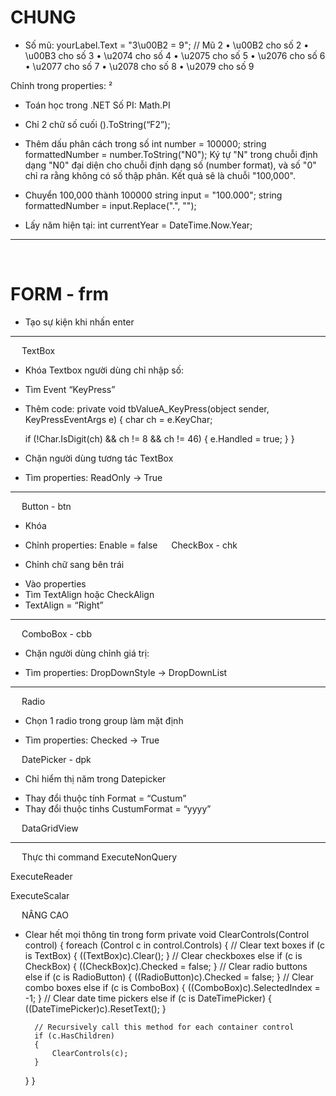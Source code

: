 # CHUNG
* Số mũ:
yourLabel.Text = "3\u00B2 = 9"; // Mũ 2
•	\u00B2 cho số 2
•	\u00B3 cho số 3
•	\u2074 cho số 4
•	\u2075 cho số 5
•	\u2076 cho số 6
•	\u2077 cho số 7
•	\u2078 cho số 8
•	\u2079 cho số 9

Chỉnh trong properties: ²

* Toán học trong .NET
Số PI: Math.PI

* Chỉ 2 chữ số cuối 
().ToString(“F2”);

* Thêm dấu phân cách trong số
int number = 100000;
string formattedNumber = number.ToString("N0");
Ký tự "N" trong chuỗi định dạng "N0" đại diện cho chuỗi định dạng số (number format), và số "0" chỉ ra rằng không có số thập phân. Kết quả sẽ là chuỗi "100,000".

* Chuyển 100,000 thành 100000
string input = "100.000";
string formattedNumber = input.Replace(".", "");

* Lấy năm hiện tại:
int currentYear = DateTime.Now.Year;
---
 
# FORM - frm
* Tạo sự kiện khi nhấn enter


---
 
TextBox
* Khóa Textbox người dùng chỉ nhập số:
- Tìm Event “KeyPress”
- Thêm code:
private void tbValueA_KeyPress(object sender, KeyPressEventArgs e)
{
    char ch = e.KeyChar;

    if (!Char.IsDigit(ch) && ch != 8 && ch != 46)
    {
        e.Handled = true;
    }
}

* Chặn người dùng tương tác TextBox
- Tìm properties: ReadOnly → True
---
 
Button - btn
* Khóa
- Chỉnh properties: Enable = false  
CheckBox - chk
* Chỉnh chữ sang bên trái
- Vào properties
- Tìm TextAlign hoặc CheckAlign
- TextAlign = “Right”

---
 
ComboBox - cbb
* Chặn người dùng chỉnh giá trị:
- Tìm properties: DropDownStyle → DropDownList
---
 
Radio
* Chọn 1 radio trong group làm mặt định
- Tìm properties: Checked → True



 
DatePicker - dpk
* Chỉ hiểm thị năm trong Datepicker
- Thay đổi thuộc tính Format = “Custum”
- Thay đổi thuộc tinhs CustumFormat = “yyyy”


 
DataGridView

---

 
Thực thi command
ExecuteNonQuery


ExecuteReader


ExecuteScalar

 
NÂNG CAO
* Clear hết mọi thông tin trong form
private void ClearControls(Control control)
{
    foreach (Control c in control.Controls)
    {
        // Clear text boxes
        if (c is TextBox)
        {
            ((TextBox)c).Clear();
        }
        // Clear checkboxes
        else if (c is CheckBox)
        {
            ((CheckBox)c).Checked = false;
        }
        // Clear radio buttons
        else if (c is RadioButton)
        {
            ((RadioButton)c).Checked = false;
        }
        // Clear combo boxes
        else if (c is ComboBox)
        {
            ((ComboBox)c).SelectedIndex = -1;
        }
        // Clear date time pickers
        else if (c is DateTimePicker)
        {
            ((DateTimePicker)c).ResetText();
        }

        // Recursively call this method for each container control
        if (c.HasChildren)
        {
            ClearControls(c);
        }
    }
}
